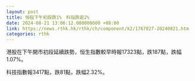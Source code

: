 ```yaml
---
layout: post
title: 恒指下午初段跌1%　科指跌逾2%
date: 2024-08-21 13:06:12.000000000 +08:00
link: https://news.rthk.hk/rthk/ch/component/k2/1767027-20240821.htm
categories: rthk
---
```


港股在下午開市初段延續跌勢，恒生指數較早時報17323點，跌187點，跌幅1.07%。

科技指數報3417點，跌81點，跌幅2.32%。
